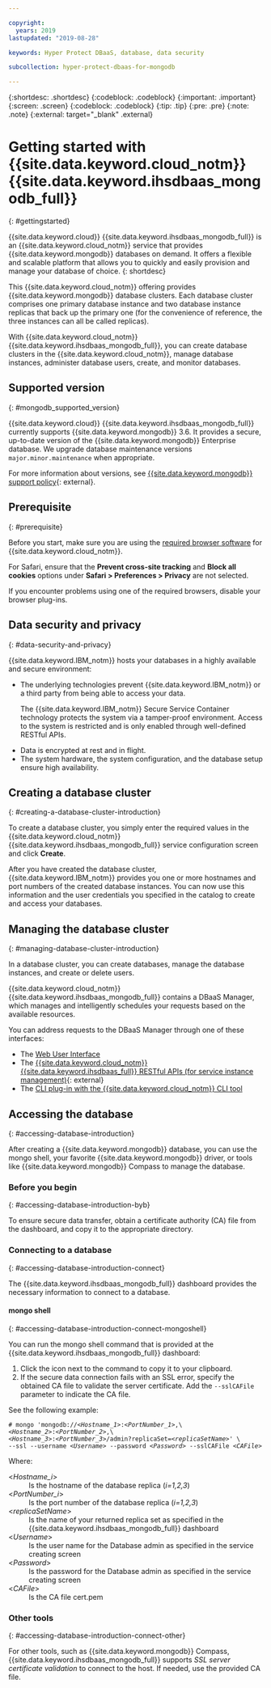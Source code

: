 ```yaml
---

copyright:
  years: 2019
lastupdated: "2019-08-28"

keywords: Hyper Protect DBaaS, database, data security

subcollection: hyper-protect-dbaas-for-mongodb

---
```


{:shortdesc: .shortdesc}
{:codeblock: .codeblock}
{:important: .important}
{:screen: .screen}
{:codeblock: .codeblock}
{:tip: .tip}
{:pre: .pre}
{:note: .note}
{:external: target="_blank" .external}

# Getting started with {{site.data.keyword.cloud_notm}} {{site.data.keyword.ihsdbaas_mongodb_full}}
{: #gettingstarted}

{{site.data.keyword.cloud}} {{site.data.keyword.ihsdbaas_mongodb_full}} is an {{site.data.keyword.cloud_notm}} service that provides {{site.data.keyword.mongodb}} databases on demand. It offers a flexible and scalable platform that allows you to quickly and easily provision and manage your database of choice.
{: shortdesc}

This {{site.data.keyword.cloud_notm}} offering provides {{site.data.keyword.mongodb}} database clusters. Each database cluster comprises one primary database instance and two database instance replicas that back up the primary one (for the convenience of reference, the three instances can all be called replicas).

With {{site.data.keyword.cloud_notm}} {{site.data.keyword.ihsdbaas_mongodb_full}}, you can create database clusters in the {{site.data.keyword.cloud_notm}}, manage database instances, administer database users, create, and monitor databases.

## Supported version
{: #mongodb_supported_version}

{{site.data.keyword.cloud}} {{site.data.keyword.ihsdbaas_mongodb_full}} currently supports {{site.data.keyword.mongodb}} 3.6. It provides a secure, up-to-date version of the {{site.data.keyword.mongodb}} Enterprise database. We upgrade database maintenance versions `major.minor.maintenance` when appropriate.

For more information about versions, see [{{site.data.keyword.mongodb}} support policy](https://www.mongodb.com/support-policy){: external}.

## Prerequisite
{: #prerequisite}

Before you start, make sure you are using the [required browser software](/docs/overview?topic=overview-prereqs-platform) for {{site.data.keyword.cloud_notm}}.

For Safari, ensure that the **Prevent cross-site tracking** and **Block all cookies** options under **Safari > Preferences > Privacy** are not selected.

If you encounter problems using one of the required browsers, disable your browser plug-ins.

## Data security and privacy
{: #data-security-and-privacy}

{{site.data.keyword.IBM_notm}} hosts your databases in a highly available and secure environment:
<ul>
<li>The underlying technologies prevent {{site.data.keyword.IBM_notm}} or a third party from being able to access your data.
<p>The {{site.data.keyword.IBM_notm}} Secure Service Container technology protects the system via a tamper-proof environment. Access to the system is restricted and is only enabled through well-defined RESTful APIs.</p></li>
<li>Data is encrypted at rest and in flight.</li>
<li>The system hardware, the system configuration, and the database setup ensure high availability.</li>
</ul>

<!--
For more information, watch:

- [Data security and privacy using {{site.data.keyword.cloud_notm}} {{site.data.keyword.ihsdbaas_full}} - English version](https://www.youtube.com/watch?v=__IBP727IL8){: external}
- [Data security and privacy using {{site.data.keyword.cloud_notm}} {{site.data.keyword.ihsdbaas_full}} - Chinese version](https://v.youku.com/v_show/id_XMzc3ODQzMzYwMA==.html){: external}
-->

## Creating a database cluster
{: #creating-a-database-cluster-introduction}

To create a database cluster, you simply enter the required values in the {{site.data.keyword.cloud_notm}} {{site.data.keyword.ihsdbaas_mongodb_full}} service configuration screen and click **Create**.

After you have created the database cluster, {{site.data.keyword.IBM_notm}} provides you one or more hostnames and port
numbers of the created database instances. You can now use this information and the user credentials you specified in the catalog to create and access your databases.

## Managing the database cluster
{: #managing-database-cluster-introduction}

In a database cluster, you can create databases, manage the database instances, and create or delete users.

{{site.data.keyword.cloud_notm}} {{site.data.keyword.ihsdbaas_mongodb_full}} contains a DBaaS Manager, which manages and
intelligently schedules your requests based on the available resources.

You can address requests to the DBaaS Manager through one of these interfaces:

- The [Web User Interface](/docs/services/hyper-protect-dbaas-for-mongodb?topic=hyper-protect-dbaas-for-mongodb-dbaas_webui_service)
- The [{{site.data.keyword.cloud_notm}} {{site.data.keyword.ihsdbaas_full}} RESTful APIs (for service instance management)](/apidocs/hyperp-dbaas){: external}
- The [CLI plug-in with the {{site.data.keyword.cloud_notm}} CLI tool](/docs/services/hyper-protect-dbaas-for-mongodb?topic=hyper-protect-dbaas-for-mongodb-install-dbaas-cli-plugin)

## Accessing the database
{: #accessing-database-introduction}

After creating a {{site.data.keyword.mongodb}} database, you can use the mongo shell, your favorite {{site.data.keyword.mongodb}} driver, or tools like {{site.data.keyword.mongodb}} Compass to manage the database.

### Before you begin
{: #accessing-database-introduction-byb}

To ensure secure data transfer, obtain a certificate authority (CA) file from the dashboard, and copy it to the appropriate directory.

### Connecting to a database
{: #accessing-database-introduction-connect}

The {{site.data.keyword.ihsdbaas_mongodb_full}} dashboard provides the necessary information to connect to a database.

#### mongo shell
{: #accessing-database-introduction-connect-mongoshell}

You can run the mongo shell command that is provided at the {{site.data.keyword.ihsdbaas_mongodb_full}} dashboard:

1. Click the icon next to the command to copy it to your clipboard.
2. If the secure data connection fails with an SSL error, specify the obtained CA file to validate the server certificate. Add the `--sslCAFile` parameter to indicate the CA file.

See the following example:

<pre><code class="hljs"># mongo 'mongodb:/&sol;&lt;<em>Hostname_1</em>&gt;&colon;&lt;<em>PortNumber_1</em>&gt;,\
&lt;<em>Hostname_2</em>&gt;&colon;&lt;<em>PortNumber_2</em>&gt;,\
&lt;<em>Hostname_3</em>&gt;&colon;&lt;<em>PortNumber_3</em>&gt;/admin?replicaSet=&lt;<em>replicaSetName</em>&gt;' \
--ssl --username &lt;<em>Username</em>&gt; --password &lt;<em>Password</em>&gt; --sslCAFile &lt;<em>CAFile</em>&gt;</code></pre>

Where:
<dl>
  <dt> &lt;<em>Hostname_i</em>&gt; </dt>
    <dd> Is the hostname of the database replica (<em>i=1,2,3</em>) </dd>
  <dt> &lt;<em>PortNumber_i</em>&gt; </dt>
    <dd> Is the port number of the database replica (<em>i=1,2,3</em>) </dd>
  <dt> &lt;<em>replicaSetName</em>&gt; </dt>
    <dd> Is the name of your returned replica set as specified in the {{site.data.keyword.ihsdbaas_mongodb_full}} dashboard </dd>
  <dt> &lt;<em>Username</em>&gt; </dt>
    <dd> Is the user name for the Database admin as specified in the service creating screen </dd>
  <dt> &lt;<em>Password</em>&gt; </dt>
    <dd> Is the password for the Database admin as specified in the service creating screen </dd>
  <dt> &lt;<em>CAFile</em>&gt; </dt>
    <dd> Is the CA file cert.pem </dd>
</dl>


### Other tools
{: #accessing-database-introduction-connect-other}

For other tools, such as {{site.data.keyword.mongodb}} Compass, {{site.data.keyword.ihsdbaas_mongodb_full}} supports *SSL server certificate validation* to connect to the host. If needed, use the provided CA file.
